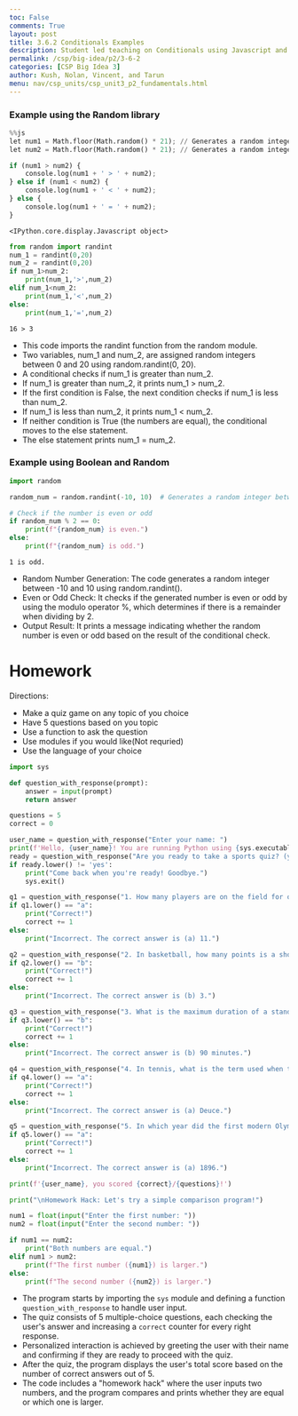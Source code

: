 ```yaml
---
toc: False
comments: True
layout: post
title: 3.6.2 Conditionals Examples
description: Student led teaching on Conditionals using Javascript and Python
permalink: /csp/big-idea/p2/3-6-2
categories: [CSP Big Idea 3]
author: Kush, Nolan, Vincent, and Tarun
menu: nav/csp_units/csp_unit3_p2_fundamentals.html
---
```


### Example using the Random library


```python
%%js
let num1 = Math.floor(Math.random() * 21); // Generates a random integer between 0 and 20
let num2 = Math.floor(Math.random() * 21); // Generates a random integer between 0 and 20

if (num1 > num2) {
    console.log(num1 + ' > ' + num2);
} else if (num1 < num2) {
    console.log(num1 + ' < ' + num2);
} else {
    console.log(num1 + ' = ' + num2);
}
```


    <IPython.core.display.Javascript object>



```python
from random import randint
num_1 = randint(0,20)
num_2 = randint(0,20)
if num_1>num_2:
    print(num_1,'>',num_2)
elif num_1<num_2:
    print(num_1,'<',num_2)
else:
    print(num_1,'=',num_2)
```

    16 > 3


- This code imports the randint function from the random module.
- Two variables, num_1 and num_2, are assigned random integers between 0 and 20 using random.randint(0, 20).
- A conditional checks if num_1 is greater than num_2.
- If num_1 is greater than num_2, it prints num_1 > num_2.
- If the first condition is False, the next condition checks if num_1 is less than num_2.
- If num_1 is less than num_2, it prints num_1 < num_2.
- If neither condition is True (the numbers are equal), the conditional moves to the else statement.
- The else statement prints num_1 = num_2.

### Example using Boolean and Random


```python
import random

random_num = random.randint(-10, 10)  # Generates a random integer between -10 and 10

# Check if the number is even or odd
if random_num % 2 == 0:
    print(f"{random_num} is even.")
else:
    print(f"{random_num} is odd.")
```

    1 is odd.


- Random Number Generation: The code generates a random integer between -10 and 10 using random.randint().
- Even or Odd Check: It checks if the generated number is even or odd by using the modulo operator %, which determines if there is a remainder when dividing by 2.
- Output Result: It prints a message indicating whether the random number is even or odd based on the result of the conditional check.

# Homework

Directions:
- Make a quiz game on any topic of you choice
- Have 5 questions based on you topic
- Use a function to ask the question
- Use modules if you would like(Not requried)
- Use the language of your choice


```python
import sys

def question_with_response(prompt):
    answer = input(prompt)
    return answer

questions = 5
correct = 0

user_name = question_with_response("Enter your name: ")
print(f'Hello, {user_name}! You are running Python using {sys.executable}.')
ready = question_with_response("Are you ready to take a sports quiz? (yes/no): ")
if ready.lower() != 'yes':
    print("Come back when you're ready! Goodbye.")
    sys.exit()

q1 = question_with_response("1. How many players are on the field for one team in American football? (a) 11 (b) 9 (c) 15: ")
if q1.lower() == "a":
    print("Correct!")
    correct += 1
else:
    print("Incorrect. The correct answer is (a) 11.")

q2 = question_with_response("2. In basketball, how many points is a shot from beyond the three-point line worth? (a) 2 (b) 3 (c) 4: ")
if q2.lower() == "b":
    print("Correct!")
    correct += 1
else:
    print("Incorrect. The correct answer is (b) 3.")

q3 = question_with_response("3. What is the maximum duration of a standard professional soccer match (without extra time)? (a) 60 minutes (b) 90 minutes (c) 120 minutes: ")
if q3.lower() == "b":
    print("Correct!")
    correct += 1
else:
    print("Incorrect. The correct answer is (b) 90 minutes.")

q4 = question_with_response("4. In tennis, what is the term used when the score is 40-40? (a) Deuce (b) Match point (c) Advantage: ")
if q4.lower() == "a":
    print("Correct!")
    correct += 1
else:
    print("Incorrect. The correct answer is (a) Deuce.")

q5 = question_with_response("5. In which year did the first modern Olympic Games take place? (a) 1896 (b) 1900 (c) 1912: ")
if q5.lower() == "a":
    print("Correct!")
    correct += 1
else:
    print("Incorrect. The correct answer is (a) 1896.")

print(f'{user_name}, you scored {correct}/{questions}!')

print("\nHomework Hack: Let's try a simple comparison program!")

num1 = float(input("Enter the first number: "))
num2 = float(input("Enter the second number: "))

if num1 == num2:
    print("Both numbers are equal.")
elif num1 > num2:
    print(f"The first number ({num1}) is larger.")
else:
    print(f"The second number ({num2}) is larger.")
```

- The program starts by importing the `sys` module and defining a function `question_with_response` to handle user input.
- The quiz consists of 5 multiple-choice questions, each checking the user's answer and increasing a `correct` counter for every right response.
- Personalized interaction is achieved by greeting the user with their name and confirming if they are ready to proceed with the quiz.
- After the quiz, the program displays the user's total score based on the number of correct answers out of 5.
- The code includes a "homework hack" where the user inputs two numbers, and the program compares and prints whether they are equal or which one is larger.
